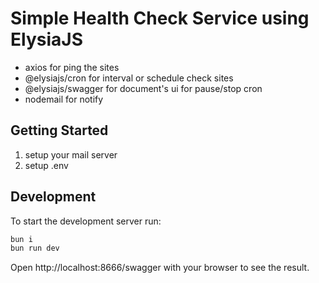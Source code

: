 # Simple Health Check Service using ElysiaJS
- axios for ping the sites
- @elysiajs/cron for interval or schedule check sites
- @elysiajs/swagger for document's ui for pause/stop cron
- nodemail for notify
  
## Getting Started
1. setup your mail server
2. setup .env

## Development
To start the development server run:
```bash
bun i
bun run dev
```

Open http://localhost:8666/swagger with your browser to see the result.
